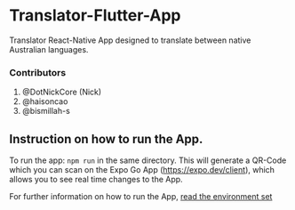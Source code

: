 # Translator-Flutter-App
Translator React-Native App designed to translate between native Australian languages. 

### Contributors
1. @DotNickCore (Nick)
2. @haisoncao
3. @bismillah-s

## Instruction on how to run the App.

To run the app: `npm run` in the same directory. This will generate a QR-Code which you can scan on the Expo Go App (https://expo.dev/client), which allows you to see real time changes to the App.

For further information on how to run the App, <a href='https://reactnative.dev/docs/environment-setup'> read the environment set </a>
